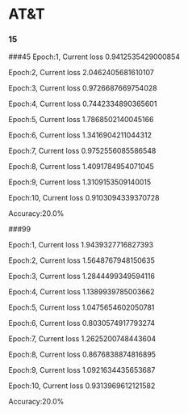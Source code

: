 # AT&T
### 15


###45
Epoch:1,  Current loss 0.9412535429000854

Epoch:2,  Current loss 2.0462405681610107

Epoch:3,  Current loss 0.9726687669754028

Epoch:4,  Current loss 0.7442334890365601

Epoch:5,  Current loss 1.7868502140045166

Epoch:6,  Current loss 1.3416904211044312

Epoch:7,  Current loss 0.9752556085586548

Epoch:8,  Current loss 1.4091784954071045

Epoch:9,  Current loss 1.3109153509140015

Epoch:10,  Current loss 0.9103094339370728

Accuracy:20.0%

###99

Epoch:1,  Current loss 1.9439327716827393

Epoch:2,  Current loss 1.5648767948150635

Epoch:3,  Current loss 1.2844499349594116

Epoch:4,  Current loss 1.1389939785003662

Epoch:5,  Current loss 1.0475654602050781

Epoch:6,  Current loss 0.8030574917793274

Epoch:7,  Current loss 1.2625200748443604

Epoch:8,  Current loss 0.8676838874816895

Epoch:9,  Current loss 1.0921634435653687

Epoch:10,  Current loss 0.9313969612121582

Accuracy:20.0%
